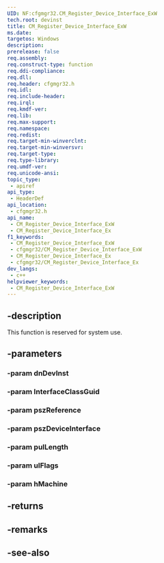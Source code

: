 ```yaml
---
UID: NF:cfgmgr32.CM_Register_Device_Interface_ExW
tech.root: devinst
title: CM_Register_Device_Interface_ExW
ms.date: 
targetos: Windows
description: 
prerelease: false
req.assembly: 
req.construct-type: function
req.ddi-compliance: 
req.dll: 
req.header: cfgmgr32.h
req.idl: 
req.include-header: 
req.irql: 
req.kmdf-ver: 
req.lib: 
req.max-support: 
req.namespace: 
req.redist: 
req.target-min-winverclnt: 
req.target-min-winversvr: 
req.target-type: 
req.type-library: 
req.umdf-ver: 
req.unicode-ansi: 
topic_type:
 - apiref
api_type:
 - HeaderDef
api_location:
 - cfgmgr32.h
api_name:
 - CM_Register_Device_Interface_ExW
 - CM_Register_Device_Interface_Ex
f1_keywords:
 - CM_Register_Device_Interface_ExW
 - cfgmgr32/CM_Register_Device_Interface_ExW
 - CM_Register_Device_Interface_Ex
 - cfgmgr32/CM_Register_Device_Interface_Ex
dev_langs:
 - c++
helpviewer_keywords:
 - CM_Register_Device_Interface_ExW
---
```


## -description

This function is reserved for system use.

## -parameters

### -param dnDevInst

### -param InterfaceClassGuid

### -param pszReference

### -param pszDeviceInterface

### -param pulLength

### -param ulFlags

### -param hMachine

## -returns

## -remarks

## -see-also


